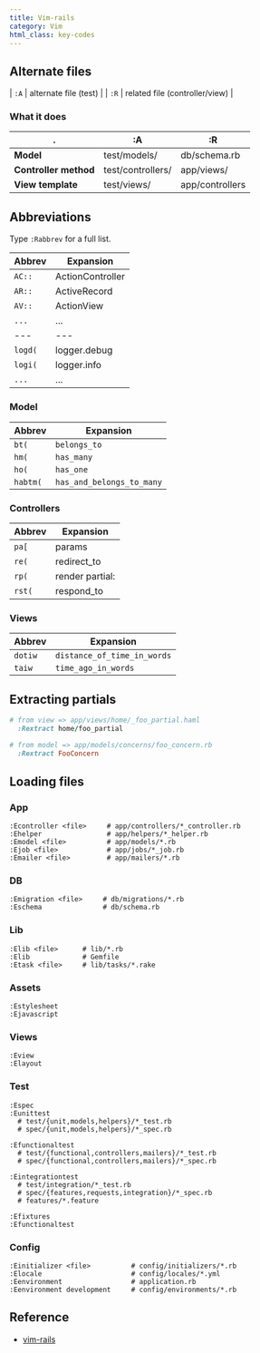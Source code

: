 ```yaml
---
title: Vim-rails
category: Vim
html_class: key-codes
---
```


Alternate files
---------------

| `:A` |  alternate file (test)          |
| `:R` |  related file (controller/view) |

### What it does

| .                     | :A                | :R              |
| ----                  | ---               | ---             |
| **Model**             | test/models/      | db/schema.rb    |
| **Controller method** | test/controllers/ | app/views/      |
| **View template**     | test/views/       | app/controllers |

Abbreviations
-------------

Type `:Rabbrev` for a full list.

| Abbrev  | Expansion        |
| ---     | ---              |
| `AC::`  | ActionController |
| `AR::`  | ActiveRecord     |
| `AV::`  | ActionView       |
| `...`   | ...              |
| ---     | ---              |
| `logd(` | logger.debug     |
| `logi(` | logger.info      |
| `...`   | ...              |

### Model

| Abbrev   | Expansion                 |
| ---      | ---                       |
| `bt(`    | `belongs_to`              |
| `hm(`    | `has_many`                |
| `ho(`    | `has_one`                 |
| `habtm(` | `has_and_belongs_to_many` |

### Controllers

| Abbrev  | Expansion        |
| ---     | ---              |
| `pa[`   | params           |
| `re(`   | redirect_to      |
| `rp(`   | render partial:  |
| `rst(`  | respond_to       |

### Views

| Abbrev  | Expansion                   |
| ---     | ---                         |
| `dotiw` | `distance_of_time_in_words` |
| `taiw`  | `time_ago_in_words`         |

Extracting partials
-------------------

```rb
# from view => app/views/home/_foo_partial.haml
  :Rextract home/foo_partial

# from model => app/models/concerns/foo_concern.rb
  :Rextract FooConcern
```

Loading files
-------------

### App

    :Econtroller <file>     # app/controllers/*_controller.rb
    :Ehelper                # app/helpers/*_helper.rb
    :Emodel <file>          # app/models/*.rb
    :Ejob <file>            # app/jobs/*_job.rb
    :Emailer <file>         # app/mailers/*.rb

### DB

    :Emigration <file>     # db/migrations/*.rb
    :Eschema               # db/schema.rb
    
### Lib

    :Elib <file>      # lib/*.rb
    :Elib             # Gemfile
    :Etask <file>     # lib/tasks/*.rake

### Assets

    :Estylesheet
    :Ejavascript

### Views

    :Eview
    :Elayout

### Test

    :Espec
    :Eunittest
      # test/{unit,models,helpers}/*_test.rb
      # spec/{unit,models,helpers}/*_spec.rb

    :Efunctionaltest
      # test/{functional,controllers,mailers}/*_test.rb
      # spec/{functional,controllers,mailers}/*_spec.rb

    :Eintegrationtest
      # test/integration/*_test.rb
      # spec/{features,requests,integration}/*_spec.rb
      # features/*.feature

    :Efixtures
    :Efunctionaltest

### Config

    :Einitializer <file>          # config/initializers/*.rb
    :Elocale                      # config/locales/*.yml
    :Eenvironment                 # application.rb
    :Eenvironment development     # config/environments/*.rb

## Reference

 * [vim-rails](https://github.com/tpope/vim-rails)

